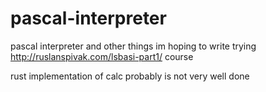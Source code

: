 # pascal-interpreter
pascal interpreter and other things im hoping to write trying http://ruslanspivak.com/lsbasi-part1/ course

rust implementation of calc probably is not very well done
